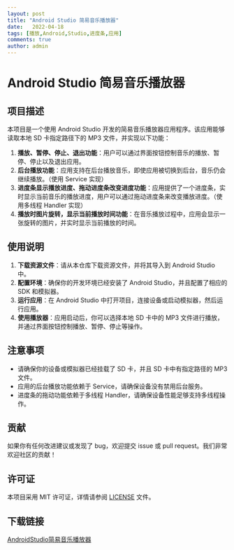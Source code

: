 ```yaml
---
layout: post
title: "Android Studio 简易音乐播放器"
date:   2022-04-18
tags: [播放,Android,Studio,进度条,应用]
comments: true
author: admin
---
```

# Android Studio 简易音乐播放器

## 项目描述

本项目是一个使用 Android Studio 开发的简易音乐播放器应用程序。该应用能够读取本地 SD 卡指定路径下的 MP3 文件，并实现以下功能：

1. **播放、暂停、停止、退出功能**：用户可以通过界面按钮控制音乐的播放、暂停、停止以及退出应用。
2. **后台播放功能**：应用支持在后台播放音乐，即使应用被切换到后台，音乐仍会继续播放。（使用 Service 实现）
3. **进度条显示播放进度、拖动进度条改变进度功能**：应用提供了一个进度条，实时显示当前音乐的播放进度，用户可以通过拖动进度条来改变播放进度。（使用多线程 Handler 实现）
4. **播放时图片旋转，显示当前播放时间功能**：在音乐播放过程中，应用会显示一张旋转的图片，并实时显示当前播放的时间。

## 使用说明

1. **下载资源文件**：请从本仓库下载资源文件，并将其导入到 Android Studio 中。
2. **配置环境**：确保你的开发环境已经安装了 Android Studio，并且配置了相应的 SDK 和模拟器。
3. **运行应用**：在 Android Studio 中打开项目，连接设备或启动模拟器，然后运行应用。
4. **使用播放器**：应用启动后，你可以选择本地 SD 卡中的 MP3 文件进行播放，并通过界面按钮控制播放、暂停、停止等操作。

## 注意事项

- 请确保你的设备或模拟器已经挂载了 SD 卡，并且 SD 卡中有指定路径的 MP3 文件。
- 应用的后台播放功能依赖于 Service，请确保设备没有禁用后台服务。
- 进度条的拖动功能依赖于多线程 Handler，请确保设备性能足够支持多线程操作。

## 贡献

如果你有任何改进建议或发现了 bug，欢迎提交 issue 或 pull request。我们非常欢迎社区的贡献！

## 许可证

本项目采用 MIT 许可证，详情请参阅 [LICENSE](LICENSE) 文件。

## 下载链接

[AndroidStudio简易音乐播放器](https://pan.quark.cn/s/29c132881096)